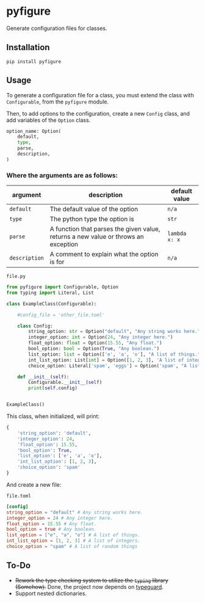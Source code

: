 # pyfigure

Generate configuration files for classes.

## Installation

`pip install pyfigure`

## Usage

To generate a configuration file for a class, you must extend the class with `Configurable`, from the `pyfigure` module.

Then, to add options to the configuration, create a new `Config` class, and add variables of the `Option` class.

```py
option_name: Option(
    default,
    type,
    parse,
    description,
)
```

### Where the arguments are as follows:

|argument|description|default value|
|-|-|-|
`default`|The default value of the option|`n/a`
`type`|The python type the option is|`str`
`parse`|A function that parses the given value, returns a new value or throws an exception|`lambda x: x`
`description`|A comment to explain what the option is for|`n/a`

`file.py`
```py
from pyfigure import Configurable, Option
from typing import Literal, List

class ExampleClass(Configurable):

    #config_file = 'other_file.toml'

    class Config:
        string_option: str = Option("default", "Any string works here.")
        integer_option: int = Option(24, "Any integer here.")
        float_option: float = Option(15.55, "Any float.")
        bool_option: bool = Option(True, "Any boolean.")
        list_option: list = Option(['e', 'a', 'o'], "A list of things.")
        int_list_option: List[int] = Option([1, 2, 3], 'A list of integers.')
        choice_option: Literal['spam', 'eggs'] = Option('spam', "A list of random things")

    def __init__(self):
        Configurable.__init__(self)
        print(self.config)


ExampleClass()
```

This class, when initialized, will print:

```py
{
	'string_option': 'default',
	'integer_option': 24,
	'float_option': 15.55,
	'bool_option': True,
	'list_option': ['e', 'a', 'o'],
	'int_list_option': [1, 2, 3],
	'choice_option': 'spam'
}
```

And create a new file:

`file.toml`
```toml
[config]
string_option = "default" # Any string works here.
integer_option = 24 # Any integer here.
float_option = 15.55 # Any float.
bool_option = true # Any boolean.
list_option = ["e", "a", "o"] # A list of things.
int_list_option = [1, 2, 3] # A list of integers.
choice_option = "spam" # A list of random things

```

## To-Do

- ~~Rework the type checking system to utilize the `typing` library (Somehow).~~ Done, the project now depends on [typeguard](https://github.com/agronholm/typeguard).
- Support nested dictionaries.